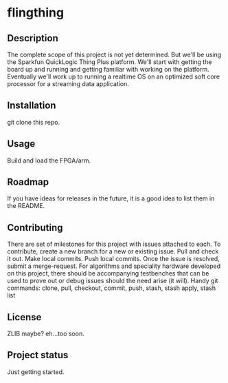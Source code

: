 # flingthing

## Description
The complete scope of this project is not yet determined. But we'll be using the Sparkfun QuickLogic Thing Plus platform. We'll start with getting the board up and running and getting familiar with working on the platform. Eventually we'll work up to running a realtime OS on an optimized soft core processor for a streaming data application.

## Installation
git clone this repo.

## Usage
Build and load the FPGA/arm.

## Roadmap
If you have ideas for releases in the future, it is a good idea to list them in the README.

## Contributing
There are set of milestones for this project with issues attached to each. To contribute, create a new branch for a new or existing issue. Pull and check it out. Make local commits. Push local commits. Once the issue is resolved, submit a merge-request.
For algorithms and speciality hardware developed on this project, there should be accompanying testbenches that can be used to prove out or debug issues should the need arise (it will).
Handy git commands:
clone, pull, checkout, commit, push, stash, stash apply, stash list

## License
ZLIB maybe? eh...too soon.

## Project status
Just getting started.